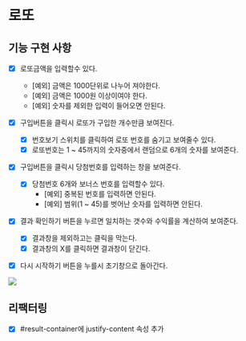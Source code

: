 # 로또

## 기능 구현 사항

- [x] 로또금액을 입력할수 있다.

  - [예외] 금액은 1000단위로 나누어 져야한다.
  - [예외] 금액은 1000원 이상이여야 한다.
  - [예외] 숫자를 제외한 입력이 들어오면 안된다.

- [x] 구입버튼을 클릭시 로또가 구입한 개수만큼 보여진다.

  - [x] 번호보기 스위치를 클릭하여 로또 번호를 숨기고 보여줄수 있다.
  - [x] 로또번호는 1 ~ 45까지의 숫자중에서 랜덤으로 6개의 숫자를 보여준다.

- [x] 구입버튼을 클릭시 당첨번호를 입력하는 창을 보여준다.
  - [x] 당첨번호 6개와 보너스 번호를 입력할수 있다.
    - [예외] 중복된 번호를 입력하면 안된다.
    - [예외] 범위(1 ~ 45)를 벗어난 숫자를 입력하면 안된다.
- [x] 결과 확인하기 버튼을 누르면 일치하는 갯수와 수익률을 계산하여 보여준다.
  - [x] 결과창을 제외하고는 클릭을 막는다.
  - [x] 결과창의 X를 클릭하면 결과창이 닫긴다.
- [x] 다시 시작하기 버튼을 누를시 초기창으로 돌아간다.

<img src="./../images/Diagram.jpg">

## 리팩터링 
- [x] #result-container에 justify-content 속성 추가 